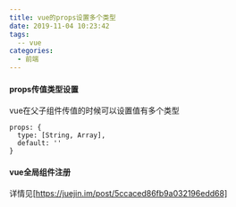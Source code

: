 ```yaml
---
title: vue的props设置多个类型
date: 2019-11-04 10:23:42
tags:
  -- vue
categories: 
  - 前端  
---
```


####  props传值类型设置

vue在父子组件传值的时候可以设置值有多个类型

```
props: {
  type: [String, Array],
  default: ''
}
```

#### vue全局组件注册


详情见[https://juejin.im/post/5ccaced86fb9a032196edd68]
